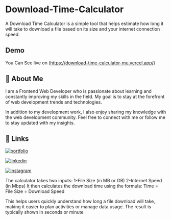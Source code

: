 # Download-Time-Calculator
A Download Time Calculator is a simple tool that helps estimate how long it will take to download a file based on its size and your internet connection speed.


## Demo

You Can See live on  (https://download-time-calculator-mu.vercel.app/)


## 🚀 About Me
I am a Frontend Web Developer who is passionate about learning and constantly improving my skills in the field. My goal is to stay at the forefront of web development trends and technologies.

In addition to my development work, I also enjoy sharing my knowledge with the web development community. Feel free to connect with me or follow me to stay updated with my insights.



## 🔗 Links
[![portfolio](https://img.shields.io/badge/my_portfolio-000?style=for-the-badge&logo=ko-fi&logoColor=white)](https://download-time-calculator-mu.vercel.app/)

[![linkedin](https://img.shields.io/badge/linkedin-0A66C2?style=for-the-badge&logo=linkedin&logoColor=white)](https://www.linkedin.com/in/ankush-rai-40969216a?)

[![instagram](https://img.shields.io/badge/instagram-1DA1F2?style=for-the-badge&logo=instagram&logoColor=white)](https://www.instagram.com/_ankushrai_/)




The calculator takes two inputs:
1-File Size (in MB or GB)
2-Internet Speed (in Mbps)
   It then calculates the download time using the formula:
   Time = File Size ÷ Download Speed

This helps users quickly understand how long a file download will take, making it easier to plan activities or manage data usage.
The result is typically shown in seconds or minute
